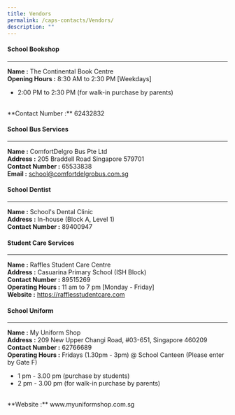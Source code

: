 ```yaml
---
title: Vendors
permalink: /caps-contacts/Vendors/
description: ""
---
```

#### School Bookshop
---
**Name :** The Continental Book Centre 
<br>
**Opening Hours :** 8:30 AM to 2:30 PM [Weekdays]<br>
* 2:00 PM to 2:30 PM (for walk-in purchase by parents)
<br>
**Contact Number :** 62432832 
<br>

#### School Bus Services
---
**Name :** ComfortDelgro Bus Pte Ltd
<br>
**Address :** 205 Braddell Road Singapore 579701 
<br>
**Contact Number :** 65533838 
<br>
**Email :** school@comfortdelgrobus.com.sg

#### School Dentist
---
**Name :** School's Dental Clinic
<br>
**Address :** In-house (Block A, Level 1)
<br>
**Contact Number :** 89400947

#### Student Care Services
---
**Name :** Raffles Student Care Centre 
<br>
**Address :** Casuarina Primary School (ISH Block)
<br>
**Contact Number :** 89515269 
<br>
**Operating Hours :**  11 am to 7 pm [Monday - Friday]
<br>
**Website :** https://rafflesstudentcare.com

#### School Uniform
---
**Name :** My Uniform Shop 
<br>
**Address :** 209 New Upper Changi Road, #03-651, Singapore 460209
<br>
**Contact Number :** 62766689 
<br>
**Operating Hours :**  Fridays (1.30pm - 3pm) @ School Canteen (Please enter by Gate F)
*   1 pm - 3.00 pm (purchase by students)
*   2 pm - 3.00 pm (for walk-in purchase by parents)
<br>
**Website :** www.myuniformshop.com.sg